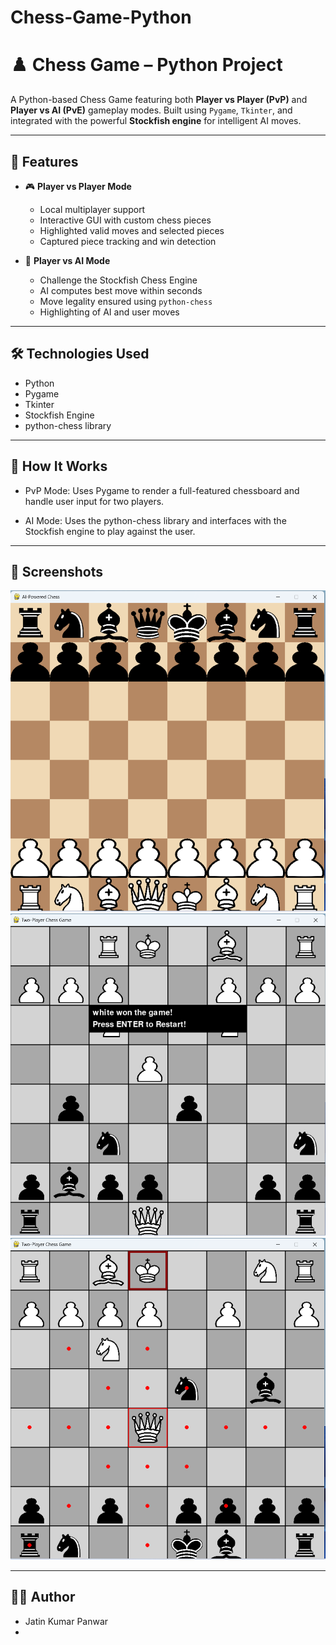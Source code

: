 # Chess-Game-Python
# ♟️ Chess Game – Python Project

A Python-based Chess Game featuring both **Player vs Player (PvP)** and **Player vs AI (PvE)** gameplay modes. Built using `Pygame`, `Tkinter`, and integrated with the powerful **Stockfish engine** for intelligent AI moves.

---

## 🚀 Features

- 🎮 **Player vs Player Mode**
  - Local multiplayer support
  - Interactive GUI with custom chess pieces
  - Highlighted valid moves and selected pieces
  - Captured piece tracking and win detection

- 🤖 **Player vs AI Mode**
  - Challenge the Stockfish Chess Engine
  - AI computes best move within seconds
  - Move legality ensured using `python-chess`
  - Highlighting of AI and user moves

---

## 🛠️ Technologies Used

- Python
- Pygame
- Tkinter
- Stockfish Engine
- python-chess library

---

## 🧠 How It Works
  - PvP Mode: Uses Pygame to render a full-featured chessboard and handle user input for two players.

  - AI Mode: Uses the python-chess library and interfaces with the Stockfish engine to play against the user.

---

## 📸 Screenshots
![image alt](https://github.com/Jatinkumarpanwar/Chess-Game-Python/blob/3a05d358df1ee1443b4e642c39e8d14e5b39d552/Screenshot%202025-05-07%20195104.png) 
![image alt](https://github.com/Jatinkumarpanwar/Chess-Game-Python/blob/main/Screenshot%202025-05-07%20195259.png)
![image alt](https://github.com/Jatinkumarpanwar/Chess-Game-Python/blob/main/Screenshot%202025-05-07%20201647.png)

---

## 🙋‍♂️ Author
  -  Jatin Kumar Panwar
  -  
